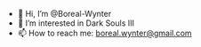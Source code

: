 - 👋 Hi, I’m @Boreal-Wynter
- 👀 I’m interested in Dark Souls III
- 📫 How to reach me: boreal.wynter@gmail.com
